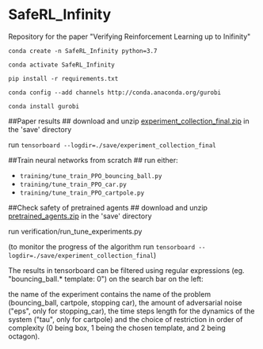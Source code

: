 # SafeRL_Infinity #
Repository for the paper "Verifying Reinforcement Learning up to Inifinity"

```
conda create -n SafeRL_Infinity python=3.7

conda activate SafeRL_Infinity

pip install -r requirements.txt

conda config --add channels http://conda.anaconda.org/gurobi

conda install gurobi
```

##Paper results ##
download and unzip [experiment_collection_final.zip](https://mega.nz/file/11xigbgS#ld3MSRAHXUBl1lY-6ltgnmwtm53ESBfL_1WAqAJUSxc) in the 'save' directory

run `tensorboard --logdir=./save/experiment_collection_final`

##Train neural networks from scratch ##
run either:
* `training/tune_train_PPO_bouncing_ball.py`
* `training/tune_train_PPO_car.py`
* `training/tune_train_PPO_cartpole.py`

##Check safety of pretrained agents ##
download and unzip [pretrained_agents.zip](https://mega.nz/file/014wHRbB#3OHzROCTyPcq_1lVKVryGgkuRaPBfhme4j7n6GGrWoc) in the 'save' directory

run verification/run_tune_experiments.py

(to monitor the progress of the algorithm run `tensorboard --logdir=./save/experiment_collection_final`)


The results in tensorboard can be filtered using regular expressions (eg. "bouncing\_ball.* template: 0") on the search bar on the left: 

the name of the experiment contains the name of the problem (bouncing\_ball, cartpole, stopping car), the amount of adversarial noise ("eps", only for stopping\_car), the time steps length for the dynamics of the system ("tau", only for cartpole) and the choice of restriction in order of complexity (0 being box, 1 being the chosen template, and 2 being octagon).